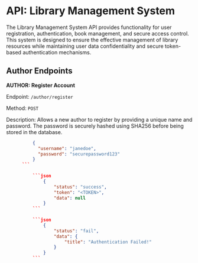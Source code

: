 
# API: Library Management System

The Library Management System API provides functionality for user registration, authentication, book management, and secure access control. This system is designed to ensure the effective management of library resources while maintaining user data confidentiality and secure token-based authentication mechanisms.


## Author Endpoints

**AUTHOR: Register Account**

Endpoint: `/author/register`

Method: `POST`

Description:
Allows a new author to register by providing a unique name and password. The password is securely hashed using SHA256 before being stored in the database.
```json
          {
            "username": "janedoe",
            "password": "securepassword123"
          }
      ```
 
          ```json
              {
                  "status": "success",
                  "token": "<TOKEN>",
                  "data": null
              }
          ```
     
          ```json
              {
                  "status": "fail",
                  "data": {
                      "title": "Authentication Failed!"
                  }
              }
          ```
